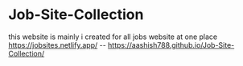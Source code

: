 # Job-Site-Collection
this website is mainly i created for all jobs website at one place 
https://jobsites.netlify.app/
-- https://aashish788.github.io/Job-Site-Collection/
